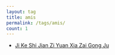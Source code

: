 ```yaml
---
layout: tag
title: amis
permalink: /tags/amis/
count: 1
---
```


- [Ji Ke Shi Jian Zi Yuan Xia Zai Gong Ju ](https://zkep.github.io/30180.html)
